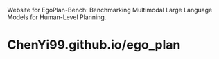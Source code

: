 Website for EgoPlan-Bench: Benchmarking Multimodal Large Language Models for Human-Level Planning.

# ChenYi99.github.io/ego_plan